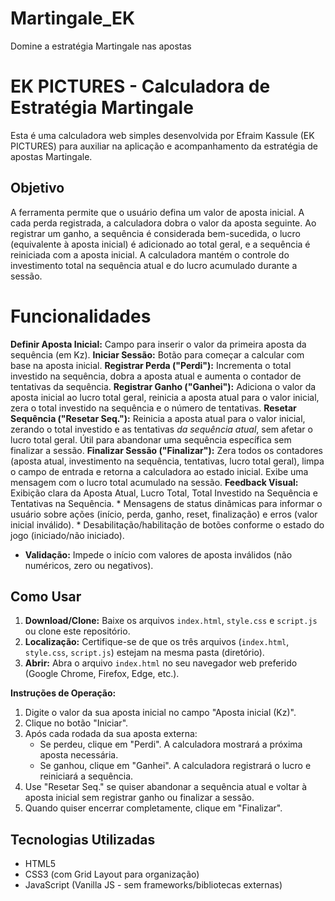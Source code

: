 # Martingale_EK
Domine a estratégia Martingale nas apostas
# EK PICTURES - Calculadora de Estratégia Martingale

Esta é uma calculadora web simples desenvolvida por Efraim Kassule (EK PICTURES) para auxiliar na aplicação e acompanhamento da estratégia de apostas Martingale.

## Objetivo

A ferramenta permite que o usuário defina um valor de aposta inicial. A cada perda registrada, a calculadora dobra o valor da aposta seguinte. Ao registrar um ganho, a sequência é considerada bem-sucedida, o lucro (equivalente à aposta inicial) é adicionado ao total geral, e a sequência é reiniciada com a aposta inicial. A calculadora mantém o controle do investimento total na sequência atual e do lucro acumulado durante a sessão.

# Funcionalidades

   **Definir Aposta Inicial:** Campo para inserir o valor da primeira aposta da sequência (em Kz).
   **Iniciar Sessão:** Botão para começar a calcular com base na aposta inicial.
   **Registrar Perda ("Perdi"):** Incrementa o total investido na sequência, dobra a aposta atual e aumenta o contador de tentativas da sequência.
   **Registrar Ganho ("Ganhei"):** Adiciona o valor da aposta inicial ao lucro total geral, reinicia a aposta atual para o valor inicial, zera o total investido na sequência e o número de tentativas.
   **Resetar Sequência ("Resetar Seq."):** Reinicia a aposta atual para o valor inicial, zerando o total investido e as tentativas *da sequência atual*, sem afetar o lucro total geral. Útil para abandonar uma sequência específica sem finalizar a sessão.
   **Finalizar Sessão ("Finalizar"):** Zera todos os contadores (aposta atual, investimento na sequência, tentativas, lucro total geral), limpa o campo de entrada e retorna a calculadora ao estado inicial. Exibe uma mensagem com o lucro total acumulado na sessão.
   **Feedback Visual:**
       Exibição clara da Aposta Atual, Lucro Total, Total Investido na Sequência e Tentativas na Sequência.
    *   Mensagens de status dinâmicas para informar o usuário sobre ações (início, perda, ganho, reset, finalização) e erros (valor inicial inválido).
    *   Desabilitação/habilitação de botões conforme o estado do jogo (iniciado/não iniciado).
*   **Validação:** Impede o início com valores de aposta inválidos (não numéricos, zero ou negativos).

## Como Usar

1.  **Download/Clone:** Baixe os arquivos `index.html`, `style.css` e `script.js` ou clone este repositório.
2.  **Localização:** Certifique-se de que os três arquivos (`index.html`, `style.css`, `script.js`) estejam na mesma pasta (diretório).
3.  **Abrir:** Abra o arquivo `index.html` no seu navegador web preferido (Google Chrome, Firefox, Edge, etc.).

**Instruções de Operação:**

1.  Digite o valor da sua aposta inicial no campo "Aposta inicial (Kz)".
2.  Clique no botão "Iniciar".
3.  Após cada rodada da sua aposta externa:
    *   Se perdeu, clique em "Perdi". A calculadora mostrará a próxima aposta necessária.
    *   Se ganhou, clique em "Ganhei". A calculadora registrará o lucro e reiniciará a sequência.
4.  Use "Resetar Seq." se quiser abandonar a sequência atual e voltar à aposta inicial sem registrar ganho ou finalizar a sessão.
5.  Quando quiser encerrar completamente, clique em "Finalizar".

## Tecnologias Utilizadas

*   HTML5
*   CSS3 (com Grid Layout para organização)
*   JavaScript (Vanilla JS - sem frameworks/bibliotecas externas)
